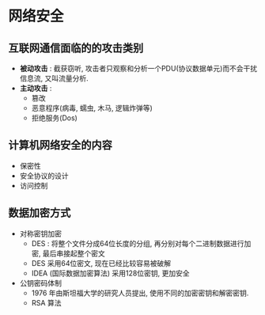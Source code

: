 # 网络安全

## 互联网通信面临的的攻击类别
- **被动攻击** : 截获窃听, 攻击者只观察和分析一个PDU(协议数据单元)而不会干扰信息流, 又叫流量分析.
- **主动攻击** :
    - 篡改
    - 恶意程序(病毒, 蠕虫, 木马, 逻辑炸弹等)
    - 拒绝服务(Dos)

## 计算机网络安全的内容
- 保密性
- 安全协议的设计
- 访问控制

## 数据加密方式
- 对称密钥加密
    - DES : 将整个文件分成64位长度的分组, 再分别对每个二进制数据进行加密, 最后串接起整个密文
    - DES 采用64位密文, 现在已经比较容易被破解
    - IDEA (国际数据加密算法) 采用128位密钥, 更加安全
- 公钥密码体制
    - 1976 年由斯坦福大学的研究人员提出, 使用不同的加密密钥和解密密钥.
    - RSA 算法

## 